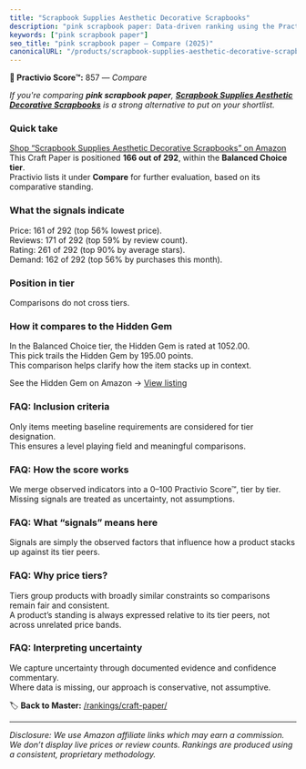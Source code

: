 ```yaml
---
title: "Scrapbook Supplies Aesthetic Decorative Scrapbooks"
description: "pink scrapbook paper: Data-driven ranking using the Practivio Score™. Positioned by quality, value, demand, findability, momentum."
keywords: ["pink scrapbook paper"]
seo_title: "pink scrapbook paper — Compare (2025)"
canonicalURL: "/products/scrapbook-supplies-aesthetic-decorative-scrapbooks-B096ZKPYMQ/"
---
```


**🛒 Practivio Score™:** 857 — _Compare_


*If you're comparing **pink scrapbook paper**, **[Scrapbook Supplies Aesthetic Decorative Scrapbooks](https://www.amazon.com/dp/B096ZKPYMQ?tag=practivio-20)** is a strong alternative to put on your shortlist.*
### Quick take
[Shop “Scrapbook Supplies Aesthetic Decorative Scrapbooks” on Amazon](https://www.amazon.com/dp/B096ZKPYMQ?tag=practivio-20)
This Craft Paper is positioned **166 out of 292**, within the **Balanced Choice tier**.  
Practivio lists it under **Compare** for further evaluation, based on its comparative standing.

### What the signals indicate
Price: 161 of 292 (top 56% lowest price).  
Reviews: 171 of 292 (top 59% by review count).  
Rating: 261 of 292 (top 90% by average stars).  
Demand: 162 of 292 (top 56% by purchases this month).

### Position in tier
Comparisons do not cross tiers.

### How it compares to the Hidden Gem
In the Balanced Choice tier, the Hidden Gem is rated at 1052.00.  
This pick trails the Hidden Gem by 195.00 points.  
This comparison helps clarify how the item stacks up in context.  

See the Hidden Gem on Amazon → [View listing](https://www.amazon.com/dp/B01AW5V7PE?tag=practivio-20)

### FAQ: Inclusion criteria
Only items meeting baseline requirements are considered for tier designation.  
This ensures a level playing field and meaningful comparisons.

### FAQ: How the score works
We merge observed indicators into a 0–100 Practivio Score™, tier by tier.  
Missing signals are treated as uncertainty, not assumptions.

### FAQ: What “signals” means here
Signals are simply the observed factors that influence how a product stacks up against its tier peers.

### FAQ: Why price tiers?
Tiers group products with broadly similar constraints so comparisons remain fair and consistent.  
A product’s standing is always expressed relative to its tier peers, not across unrelated price bands.

### FAQ: Interpreting uncertainty
We capture uncertainty through documented evidence and confidence commentary.  
Where data is missing, our approach is conservative, not assumptive.

<!-- Missing template for Compare/CompareWithinPriceClass -->


🏷️ **Back to Master:** [/rankings/craft-paper/](/rankings/craft-paper/)

---
_Disclosure: We use Amazon affiliate links which may earn a commission. We don’t display live prices or review counts. Rankings are produced using a consistent, proprietary methodology._
